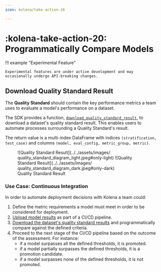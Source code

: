 ```yaml
---
icon: kolena/take-action-16

---
```


# :kolena-take-action-20: Programmatically Compare Models

!!! example "Experimental Feature"

    Experimental features are under active development and may occasionally undergo API-breaking changes.

## Download Quality Standard Result

The **Quality Standard** should contain the key performance metrics a team uses to evaluate a model's performance on a
dataset.

The SDK provides a
function, [`download_quality_standard_result`](../../reference/experimental/index.md#kolena._experimental.quality_standard.download_quality_standard_result),
to download a dataset's quality standard result. This enables users to automate processes surrounding a Quality
Standard's result.

The return value is a multi-index DataFrame with indices `(stratification, test_case)` and columns `(model, eval_config,
metric_group, metric)`.

<figure markdown>
![Quality Standard Result](../../assets/images/‎quality_standard_diagram_light.jpeg#only-light)
![Quality Standard Result](../../assets/images/‎quality_standard_diagram_dark.jpeg#only-dark)
<figcaption>Quality Standard Result</figcaption>
</figure>

### Use Case: Continuous Integration

In order to automate deployment decisions with Kolena a team could:

1. Define the metric requirements a model must meet in order to be considered for deployment.
2. [Upload model results](../../reference/dataset/index.md##kolena.dataset.evaluation.upload_results) as part of a CI/CD
   pipeline.
3. [Download the dataset's quality standard
   results](../../reference/experimental/index.md#kolena._experimental.quality_standard.download_quality_standard_result)
   and programmatically compare against the defined criteria.
4. Proceed to the next stage of the CI/CD pipeline based on the outcome of the assessment. For instance:
    * if a model surpasses all the defined thresholds, it is promoted.
    * if a model partially surpasses the defined thresholds, it is a promotion candidate.
    * if a model surpasses none of the defined thresholds, it is not promoted.

